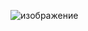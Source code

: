 ![изображение](https://user-images.githubusercontent.com/50421230/124450539-3557b600-dd8d-11eb-9022-50382b1dc5fc.png)

